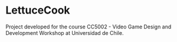 # LettuceCook
Project developed for the course CC5002 - Video Game Design and Development Workshop at Universidad de Chile.
